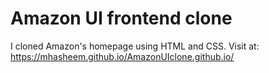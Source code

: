 # Amazon UI frontend clone
 I cloned Amazon's homepage using HTML and CSS. 
 Visit at:
 https://mhasheem.github.io/AmazonUIclone.github.io/
